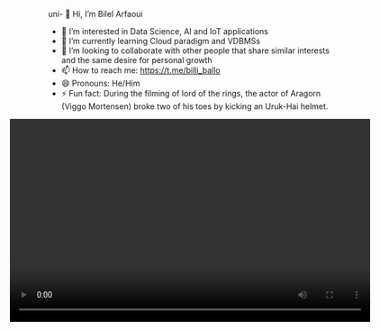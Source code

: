 uni- 👋 Hi, I’m Bilel Arfaoui
- 👀 I’m interested in Data Science, AI and IoT applications
- 🌱 I’m currently learning Cloud paradigm and VDBMSs 
- 💞️ I’m looking to collaborate with other people that share similar interests and the same desire for personal growth
- 📫 How to reach me: https://t.me/billi_ballo
- 😄 Pronouns: He/Him
- ⚡ Fun fact: During the filming of lord of the rings, the actor of Aragorn (Viggo Mortensen) broke two of his toes by kicking an Uruk-Hai helmet.

<!---
NakajimaAkemi/NakajimaAkemi is a ✨ special ✨ repository because its `README.md` (this file) appears on your GitHub profile.
You can click the Preview link to take a look at your changes.
--->

<div style="display: flex; justify-content: center;">

<video width="640" height="360" controls>
    <source src="RDT_20241123_085441.mp4" type="video/mp4">
    Il tuo browser non supporta il video. Scarica il file <a href="RDT_20241123_085441.mp4">qui</a>.
</video>
    
</div>


